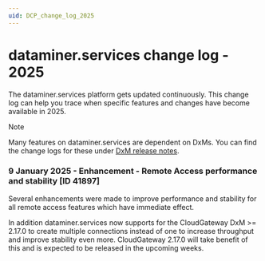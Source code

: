 ```yaml
---
uid: DCP_change_log_2025
---
```


# dataminer.services change log - 2025

The dataminer.services platform gets updated continuously. This change log can help you trace when specific features and changes have become available in 2025.

> [!NOTE]
> Many features on dataminer.services are dependent on DxMs. You can find the change logs for these under [DxM release notes](xref:DxM_RNs_index).

### 9 January 2025 - Enhancement - Remote Access performance and stability [ID 41897]

Several enhancements were made to improve performance and stability for all remote access features which have immediate effect.

In addition dataminer.services now supports for the CloudGateway DxM >= 2.17.0 to create multiple connections instead of one to increase throughput and improve stability even more. CloudGateway 2.17.0 will take benefit of this and is expected to be released in the upcoming weeks.